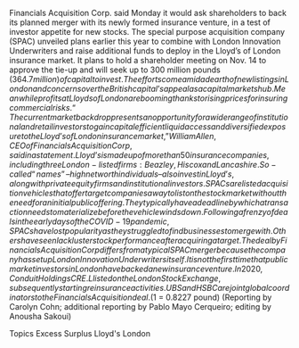 Financials Acquisition Corp. said Monday it would ask shareholders to back its planned merger with its newly formed insurance venture, in a test of investor appetite for new stocks.
The special purpose acquisition company (SPAC) unveiled plans earlier this year to combine with London Innovation Underwriters and raise additional funds to deploy in the Lloyd’s of London insurance market.
It plans to hold a shareholder meeting on Nov. 14 to approve the tie-up and will seek up to 300 million pounds ($364.7 million) of capital to invest.
The efforts come amid a dearth of new listings in London and concerns over the British capital’s appeal as a capital markets hub. Meanwhile profits at Lloyds of London are booming thanks to rising prices for insuring commercial risks.
“The current market backdrop presents an opportunity for a wide range of institutional and retail investors to gain capital efficient liquid access and diversified exposure to the Lloyd’s of London insurance market,” William Allen, CEO of Financials Acquisition Corp, said in a statement.
Lloyd’s is made up of more than 50 insurance companies, including three London-listed firms: Beazley, Hiscox and Lancashire.
So-called “names” – high net worth individuals – also invest in Lloyd’s, along with private equity firms and institutional investors.
SPACs are listed acquisition vehicles that offer target companies a way to list on the stock market without the need for an initial public offering.
They typically have a deadline by which a transaction needs to materialize before the vehicle winds down.
Following a frenzy of deals in the early days of the COVID-19 pandemic, SPACs have lost popularity as they struggled to find businesses to merge with. Others have seen lackluster stock performance after acquiring a target.
The deal by Financials Acquisition Corp differs from a typical SPAC merger because the company has set up London Innovation Underwriters itself.
It is not the first time that public market investors in London have backed a new insurance venture. In 2020, Conduit Holdings CRE.L listed on the London Stock Exchange, subsequently starting reinsurance activities.
UBS and HSBC are joint global coordinators to the Financials Acquisition deal.
($1 = 0.8227 pound)
(Reporting by Carolyn Cohn; additional reporting by Pablo Mayo Cerqueiro; editing by Anousha Sakoui)

Topics
Excess Surplus
Lloyd's
London
